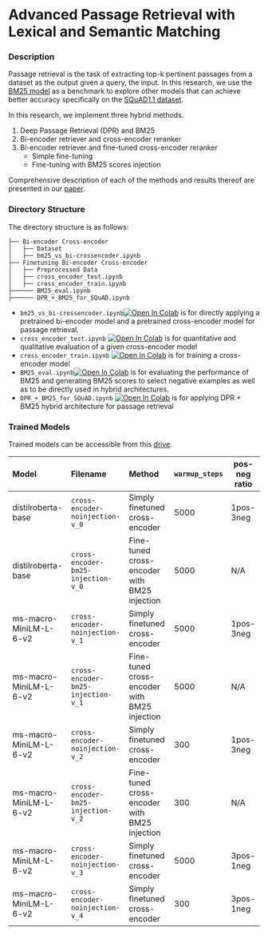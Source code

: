 # Advanced Passage Retrieval with Lexical and Semantic Matching

### Description

Passage retrieval is the task of extracting top-k pertinent passages from a dataset as the output given a query, the input. In this research, we use the [BM25 model](https://link.springer.com/referenceworkentry/10.1007/978-0-387-39940-9_921) as a benchmark to explore other models that can achieve better accuracy specifically on the [SQuAD1.1 dataset](https://github.com/rajpurkar/SQuAD-explorer).

In this research, we implement three hybrid methods.

1. Deep Passage Retrieval (DPR) and BM25
2. Bi-encoder retriever and cross-encoder reranker
3. Bi-encoder retriever and fine-tuned cross-encoder reranker
   - Simple fine-tuning
   - Fine-tuning with BM25 scores injection

Comprehensive description of each of the methods and results thereof are presented in our [paper](https://drive.google.com/file/d/1MG5lgEXaPG-2ZvSZrDpCjrI7fGljnY2b/view?usp=drive_link).

### Directory Structure

The directory structure is as follows:

```
├── Bi-encoder Cross-encoder
│   ├── Dataset
│   ├── bm25_vs_bi-crossencoder.ipynb
├── Finetuning Bi-encoder Cross-encoder
│   ├── Preprocessed Data
│   ├── cross_encoder_test.ipynb
│   ├── cross_encoder_train.ipynb
├────── BM25_eval.ipynb
├────── DPR_+_BM25_for_SQuAD.ipynb

```

- `bm25_vs_bi-crossencoder.ipynb`[![Open In Colab](https://colab.research.google.com/assets/colab-badge.svg)](https://drive.google.com/file/d/10I5u8GMN_l7ULDBHo6EGxH3z4wbmzTv-/view?usp=drive_link) is for directly applying a pretrained bi-encoder model and a pretrained cross-encoder model for passage retrieval.
- `cross_encoder_test.ipynb` [![Open In Colab](https://colab.research.google.com/assets/colab-badge.svg)](https://colab.research.google.com/drive/1OOSHiEXT7CR0dnQO8b-y3G-cVy7Z053i?usp=drive_link) is for quantitative and qualitative evaluation of a given cross-encoder model
- `cross_encoder_train.ipynb` [![Open In Colab](https://colab.research.google.com/assets/colab-badge.svg)](https://colab.research.google.com/drive/14po8ii62nx8OSCHrMtIv0xypWp3SWuC5?usp=sharing) is for training a cross-encoder model
- `BM25_eval.ipynb`[![Open In Colab](https://colab.research.google.com/assets/colab-badge.svg)](https://colab.research.google.com/drive/1dbci2BjkW4tzCuZ90x0KMBAbtNk286g_?usp=drive_link) is for evaluating the performance of BM25 and generating BM25 scores to select negative examples as well as to be directly used in hybrid architectures.
- `DPR_+_BM25_for_SQuAD.ipynb` [![Open In Colab](https://colab.research.google.com/assets/colab-badge.svg)](https://colab.research.google.com/drive/1qN4NseeVi0Do0AhZPv6J34derXY97gfR?usp=sharing) is for applying DPR + BM25 hybrid architecture for passage retrieval

### Trained Models

Trained models can be accessible from this [drive](https://drive.google.com/drive/folders/1FcI9a0CVpFs8Z9QIpGk-flYnN4HcMKiS?usp=sharing).

| Model                  | Filename                           | Method                                       | `warmup_steps` | pos-neg ratio |
| :--------------------- | :--------------------------------- | :------------------------------------------- | :------------- | ------------- |
| distilroberta-base     | `cross-encoder-noinjection-v_0`    | Simply finetuned cross-encoder               | 5000           | 1pos-3neg     |
| distilroberta-base     | `cross-encoder-bm25-injection-v_0` | Fine-tuned cross-encoder with BM25 injection | 5000           | N/A           |
| ms-macro-MiniLM-L-6-v2 | `cross-encoder-noinjection-v_1`    | Simply finetuned cross-encoder               | 5000           | 1pos-3neg     |
| ms-macro-MiniLM-L-6-v2 | `cross-encoder-bm25-injection-v_1` | Fine-tuned cross-encoder with BM25 injection | 5000           | N/A           |
| ms-macro-MiniLM-L-6-v2 | `cross-encoder-noinjection-v_2`    | Simply finetuned cross-encoder               | 300            | 1pos-3neg     |
| ms-macro-MiniLM-L-6-v2 | `cross-encoder-bm25-injection-v_2` | Fine-tuned cross-encoder with BM25 injection | 300            | N/A           |
| ms-macro-MiniLM-L-6-v2 | `cross-encoder-noinjection-v_3`    | Simply finetuned cross-encoder               | 5000           | 3pos-1neg     |
| ms-macro-MiniLM-L-6-v2 | `cross-encoder-noinjection-v_4`    | Simply finetuned cross-encoder               | 300            | 3pos-1neg     |
